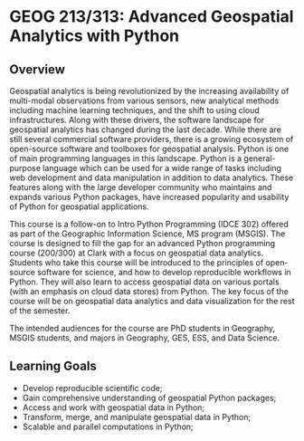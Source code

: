 # GEOG 213/313: Advanced Geospatial Analytics with Python

## __Overview__
Geospatial analytics is being revolutionized by the increasing availability of multi-modal observations from various sensors, new analytical methods including machine learning techniques, and the shift to using cloud infrastructures. Along with these drivers, the software landscape for geospatial analytics has changed during the last decade. While there are still several commercial software providers, there is a growing ecosystem of open-source software and toolboxes for geospatial analysis. Python is one of main programming languages in this landscape. Python is a general-purpose language which can be used for a wide range of tasks including web development and data manipulation in addition to data analytics. These features along with the large developer community who maintains and expands various Python packages, have increased popularity and usability of Python for geospatial applications.  

This course is a follow-on to Intro Python Programming (IDCE 302) offered as part of the Geographic Information Science, MS program (MSGIS). The course is designed to fill the gap for an advanced Python programming course (200/300) at Clark with a focus on geospatial data analytics. Students who take this course will be introduced to the principles of open-source software for science, and how to develop reproducible workflows in Python. They will also learn to access geospatial data on various portals (with an emphasis on cloud data stores) from Python. The key focus of the course will be on geospatial data analytics and data visualization for the rest of the semester. 

The intended audiences for the course are PhD students in Geography, MSGIS students, and majors in Geography, GES, ESS, and Data Science.

## __Learning Goals__
- Develop reproducible scientific code;
- Gain comprehensive understanding of geospatial Python packages;
- Access and work with geospatial data in Python;
- Transform, merge, and manipulate geospatial data in Python;
- Scalable and parallel computations in Python;
